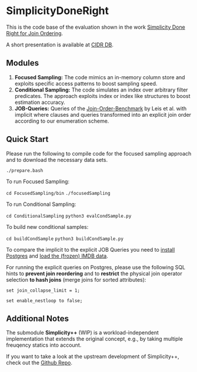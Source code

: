 # SimplicityDoneRight

This is the code base of the evaluation shown in the work [Simplicity Done Right for Join Ordering](http://cidrdb.org/cidr2021/papers/cidr2021_paper01.pdf).

A short presentation is available at [CIDR DB](https://www.youtube.com/watch?v=PDph36kjPxI).

## Modules 

1. **Focused Sampling:** The code mimics an in-memory column store and exploits specific access patterns to boost sampling speed. 
2. **Conditional Sampling:** The code simulates an index over arbitrary filter predicates. The approach exploits index or index like structures to boost estimation accuracy. 
3. **JOB-Queries:** Queries of the [Join-Order-Benchmark](https://github.com/gregrahn/join-order-benchmark) by Leis et al. with implicit where clauses and queries transformed into  an explicit join order according to our enumeration scheme.
## Quick Start

Please run the following to compile code for the focused sampling approach and to download the necessary data sets. 

`./prepare.bash`

To run Focused Sampling:

`cd FocusedSampling/bin`
`./focusedSampling`

To run Conditional Sampling:

`cd ConditionalSampling`
`python3 evalCondSample.py`

To build new conditional samples: 

`cd buildCondSample`
`python3 buildCondSample.py`



To compare the implicit to the explicit JOB Queries you need to [install Postgres](https://www.postgresql.org/download/linux/ubuntu/) and [load the (frozen) IMDB data](https://github.com/gregrahn/join-order-benchmark).
 
For running the explicit queries on Postgres, please use the following SQL hints to **prevent join reordering** and to **restrict** the physical join operator selection **to hash joins** (merge joins for sorted attributes): 

`set join_collapse_limit = 1;`

`set enable_nestloop to false;`


## Additional Notes

The submodule **Simplicity++** (WIP) is a workload-independent implementation that extends the original concept, e.g., by taking multiple freuqency statics into account.    

If you want to take a look at the upstream development of Simplicity++, check out the [Github Repo]( https://github.com/rbergm/diploma-thesis).
